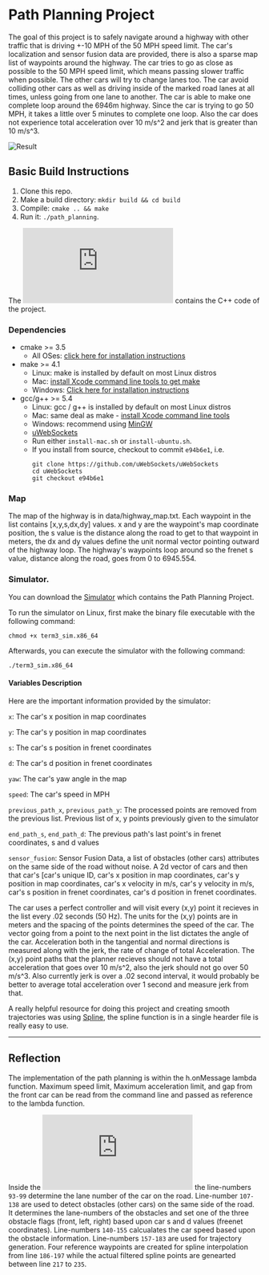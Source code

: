 [main]: https://github.com/dringakn/CarND-Path-Planning-Project/blob/master/src/main.cpp
[//]: # "Image References"
[image1]: ./examples/Result.png "Final Result"
[video1]: ./examples/Path_Planning_Project.gif "Video"

# Path Planning Project

The goal of this project is to safely navigate around a highway with other traffic that is driving +-10 MPH of the 50 MPH speed limit. The car's localization and sensor fusion data are provided, there is also a sparse map list of waypoints around the highway. The car tries to go as close as possible to the 50 MPH speed limit, which means passing slower traffic when possible. The other cars will try to change lanes too. The car avoid colliding other cars as well as driving inside of the marked road lanes at all times, unless going from one lane to another. The car is able to make one complete loop around the 6946m highway. Since the car is trying to go 50 MPH, it takes a little over 5 minutes to complete one loop. Also the car does not experience total acceleration over 10 m/s^2 and jerk that is greater than 10 m/s^3.

![Result][video1]

## Basic Build Instructions

1. Clone this repo.
2. Make a build directory: `mkdir build && cd build`
3. Compile: `cmake .. && make`
4. Run it: `./path_planning`.

The ![main][main] contains the C++ code of the project.

### Dependencies

- cmake >= 3.5
  - All OSes: [click here for installation instructions](https://cmake.org/install/)
- make >= 4.1
  - Linux: make is installed by default on most Linux distros
  - Mac: [install Xcode command line tools to get make](https://developer.apple.com/xcode/features/)
  - Windows: [Click here for installation instructions](http://gnuwin32.sourceforge.net/packages/make.htm)
- gcc/g++ >= 5.4
  - Linux: gcc / g++ is installed by default on most Linux distros
  - Mac: same deal as make - [install Xcode command line tools](https://developer.apple.com/xcode/features/)
  - Windows: recommend using [MinGW](http://www.mingw.org/)
  - [uWebSockets](https://github.com/uWebSockets/uWebSockets)
  - Run either `install-mac.sh` or `install-ubuntu.sh`.
  - If you install from source, checkout to commit `e94b6e1`, i.e.
    ```
    git clone https://github.com/uWebSockets/uWebSockets
    cd uWebSockets
    git checkout e94b6e1
    ```

### Map

The map of the highway is in data/highway_map.txt. Each waypoint in the list contains [x,y,s,dx,dy] values. x and y are the waypoint's map coordinate position, the s value is the distance along the road to get to that waypoint in meters, the dx and dy values define the unit normal vector pointing outward of the highway loop. The highway's waypoints loop around so the frenet s value, distance along the road, goes from 0 to 6945.554.

### Simulator.

You can download the [Simulator](https://github.com/udacity/self-driving-car-sim/releases/tag/t3_v1.2) which contains the Path Planning Project.

To run the simulator on Linux, first make the binary file executable with the following command:

```shell
chmod +x term3_sim.x86_64
```

Afterwards, you can execute the simulator with the following command:

```shell
./term3_sim.x86_64
```

#### Variables Description

Here are the important information provided by the simulator:

`x`: The car's x position in map coordinates

`y`: The car's y position in map coordinates

`s`: The car's s position in frenet coordinates

`d`: The car's d position in frenet coordinates

`yaw`: The car's yaw angle in the map

`speed`: The car's speed in MPH

`previous_path_x`, `previous_path_y`: The processed points are removed from the previous list. Previous list of x, y points previously given to the simulator

`end_path_s`, `end_path_d`: The previous path's last point's in frenet coordinates, s and d values

`sensor_fusion`: Sensor Fusion Data, a list of obstacles (other cars) attributes on the same side of the road without noise. A 2d vector of cars and then that car's [car's unique ID, car's x position in map coordinates, car's y position in map coordinates, car's x velocity in m/s, car's y velocity in m/s, car's s position in frenet coordinates, car's d position in frenet coordinates.

The car uses a perfect controller and will visit every (x,y) point it recieves in the list every .02 seconds (50 Hz). The units for the (x,y) points are in meters and the spacing of the points determines the speed of the car. The vector going from a point to the next point in the list dictates the angle of the car. Acceleration both in the tangential and normal directions is measured along with the jerk, the rate of change of total Acceleration. The (x,y) point paths that the planner recieves should not have a total acceleration that goes over 10 m/s^2, also the jerk should not go over 50 m/s^3. Also currently jerk is over a .02 second interval, it would probably be better to average total acceleration over 1 second and measure jerk from that.

A really helpful resource for doing this project and creating smooth trajectories was using [Spline](http://kluge.in-chemnitz.de/opensource/spline/), the spline function is in a single hearder file is really easy to use.

---

## Reflection

The implementation of the path planning is within the h.onMessage lambda function. Maximum speed limit, Maximum acceleration limit, and gap from the front car can be read from the command line and passed as reference to the lambda function.

Inside the ![main.cpp][main] the line-numbers `93-99` determine the lane number of the car on the road. Line-number `107-138` are used to detect obstacles (other cars) on the same side of the road. It determines the lane-numbers of the obstacles and set one of the three obstacle flags (front, left, right) based upon car s and d values (freenet coordinates).
Line-numbers `140-155` calcualates the car speed based upon the obstacle information. Line-numbers `157-183` are used for trajectory generation. Four reference waypoints are created for spline interpolation from line `186-197` while the actual filtered spline points are genearted between line `217` to `235`.
